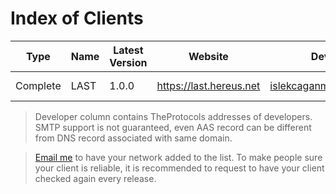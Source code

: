 # Index of Clients

| Type     | **Name** | **Latest Version** | **Website**             | **Developer**              | **Last Checked**    |
|----------|----------|--------------------|-------------------------|----------------------------|---------------------|
| Complete | LAST     | 1.0.0              | https://last.hereus.net | islekcaganmert@hereus.net | 02/01/2024 12:00 PM | 

> Developer column contains TheProtocols addresses of developers.
> SMTP support is not guaranteed, even AAS record can be different from DNS record associated with same domain.

> [Email me](mailto:islekcaganmert@hereus.net) to have your network added to the list.
> To make people sure your client is reliable, it is recommended to request to have your client checked again every release.
